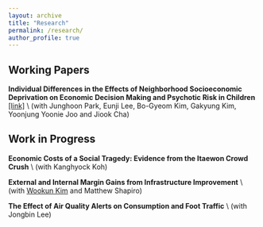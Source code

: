 ```yaml
---
layout: archive
title: "Research"
permalink: /research/
author_profile: true
---
```


## Working Papers
**Individual Differences in the Effects of Neighborhood Socioeconomic Deprivation on Economic Decision Making and Psychotic Risk in Children** [[link]](https://doi.org/10.21203/rs.3.rs-4618474/v1) \\
(with Junghoon Park, Eunji Lee, Bo-Gyeom Kim, Gakyung Kim, Yoonjung Yoonie Joo and Jiook Cha) 

## Work in Progress
**Economic Costs of a Social Tragedy: Evidence from the Itaewon Crowd Crush** \\
(with Kanghyock Koh)

**External and Internal Margin Gains from Infrastructure Improvement**  \\
(with [Wookun Kim](https://www.wookunkim.com/) and  Matthew Shapiro)

**The Effect of Air Quality Alerts on Consumption and Foot Traffic** \\
(with Jongbin Lee) 
